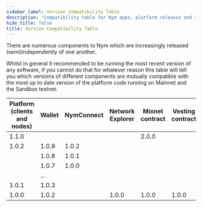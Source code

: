 ```yaml
---
sidebar_label: Version Compatibility Table  
description: "Compatibility table for Nym apps, platform releases and smart contracts"
hide_title: false 
title: Version Compatibility Table
---
```


There are numerous components to Nym which are increasingly released (semi)independently of one another. 

Whilst in general it recommended to be running the most recent version of any software, if you cannot do that for whatever reason this table will tell you which versions of different components are mutually compatible with the most up to date version of the platform code running on Mainnet and the Sandbox testnet. 

| Platform (clients and nodes) | Wallet | NymConnect | Network Explorer | Mixnet contract | Vesting contract  | 
| ---------------------------- | ------ | ---------- | ---------------- | --------------- | ----------------- |
| 1.1.0                        |        |            |                  | 2.0.0           |                   |       
| 1.0.2                        | 1.0.9  | 1.0.2      |                  |                 |                   |  
|                              | 1.0.8  | 1.0.1      |                  |                 |                   |        
|                              | 1.0.7  | 1.0.0      |                  |                 |                   |     
|                              | ...    |            |                  |                 |                   |     
| 1.0.1                        | 1.0.3  |            |                  |                 |                   |
| 1.0.0                        | 1.0.2  |            | 1.0.0            | 1.0.0           | 1.0.0             |


